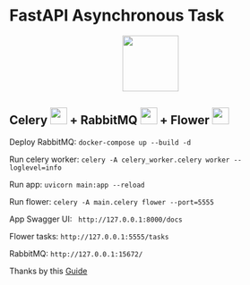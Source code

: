 # FastAPI Asynchronous Task
<p align="center">
    <img height=100 src="https://fastapi.tiangolo.com/img/logo-margin/logo-teal.png"/>
</p>

## Celery <img height=30 src="https://camo.githubusercontent.com/d2728a5a2bfb9d718cb15762d2e9514a5782a46b33d0b240ebe1c1a4f825cb7c/68747470733a2f2f646f63732e63656c65727970726f6a6563742e6f72672f656e2f737461626c652f5f7374617469632f63656c6572795f3531322e706e67"/> + RabbitMQ <img height=30 src="https://camo.githubusercontent.com/e004fa3316e855d2f4fa6c7077333d12b3783c54dedf9c8628207fe025d134bc/68747470733a2f2f6173736574732e7a61626269782e636f6d2f696d672f6272616e64732f7261626269746d712e737667"/> + Flower <img height=30 src=""/>

Deploy RabbitMQ: `docker-compose up --build -d`

Run celery worker: `celery -A celery_worker.celery worker --loglevel=info`

Run app: `uvicorn main:app --reload`

Run flower: `celery -A main.celery flower --port=5555`

App Swagger UI: ` http://127.0.0.1:8000/docs`

Flower tasks: `http://127.0.0.1:5555/tasks`

RabbitMQ: `http://127.0.0.1:15672/`

Thanks by this [Guide](https://medium.com/thelorry-product-tech-data/celery-asynchronous-task-queue-with-fastapi-flower-monitoring-tool-e7135bd0479f)